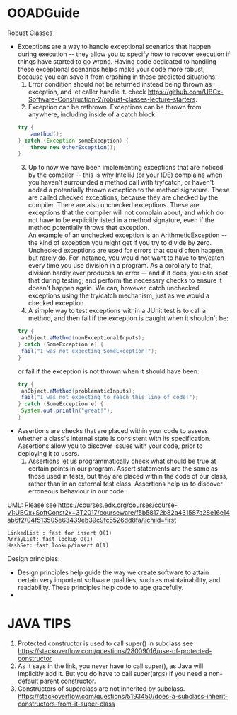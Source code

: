 # OOADGuide
Robust Classes

* Exceptions are a way to handle exceptional scenarios that happen during execution -- they allow you to specify how to recover execution if things have started to go wrong.  Having code dedicated to handling these exceptional scenarios helps make your code more robust, because you can save it from crashing in these predicted situations. <br />
	1. Error condition should not be returned instead being thrown as exception, and let caller handle it. check https://github.com/UBCx-Software-Construction-2/robust-classes-lecture-starters.
	2. Exception can be rethrown. Exceptions can be thrown from anywhere, including inside of a catch block.
	```java
    try {
        amethod();
    } catch (Exception someException) {
        throw new OtherException();
    }
    ```
    3. Up to now we have been implementing exceptions that are noticed by the compiler -- this is why IntelliJ (or your IDE) complains when you haven't surrounded a method call with try/catch, or haven't added a potentially thrown exception to the method signature.  These are called checked exceptions, because they are checked by the compiler.
There are also unchecked exceptions.  These are exceptions that the compiler will not complain about, and which do not have to be explicitly listed in a method signature, even if the method potentially throws that exception.  
An example of an unchecked exception is an ArithmeticException -- the kind of exception you might get if you try to divide by zero.
Unchecked exceptions are used for errors that could often happen, but rarely do.  For instance, you would not want to have to try/catch every time you use division in a program.  As a corollary to that, division hardly ever produces an error -- and if it does, you can spot that during testing, and perform the necessary checks to ensure it doesn't happen again.
We can, however, catch unchecked exceptions using the try/catch mechanism, just as we would a checked exception. 
	4. A simple way to test exceptions within a JUnit test is to call a method, and then fail if the exception is caught when it shouldn't be:
	```java
	try {
	 anObject.aMethod(nonExceptionalInputs);
	} catch (SomeException e) {
	 fail("I was not expecting SomeException!");
	}
	```
	or fail if the exception is not thrown when it should have been:
	```java
	try {
	 anObject.aMethod(problematicInputs);
	 fail("I was not expecting to reach this line of code!");
	} catch (SomeException e) {
	 System.out.println("great!");
	}
	```
* Assertions are checks that are placed within your code to assess whether a class's internal state is consistent with its specification.  Assertions allow you to discover issues with your code, prior to deploying it to users.
	1. Assertions let us programmatically check what should be true at certain points in our program. Assert statements are the same as those used in tests, but they are placed within the code of our class, rather than in an external test class. Assertions help us to discover erroneous behaviour in our code.

UML:
 Please see https://courses.edx.org/courses/course-v1:UBCx+SoftConst2x+3T2017/courseware/f5b58172b82a431587a28e16e14ab6f2/04f513505e63439eb39c9fc5526dd8fa/?child=first
```
LinkedList : fast for insert O(1)
ArrayList: fast lookup O(1)
HashSet: fast lookup/insert O(1)
```
Design principles:
	<ul> 
		<li>Design principles help guide the way we create software to attain certain very important software qualities, such as maintainability, and readability.  These principles help code to age gracefully.
		<li>
	</ul>

# JAVA TIPS
1. Protected constructor is used to call super() in subclass see https://stackoverflow.com/questions/28009016/use-of-protected-constructor
2. As it says in the link, you never have to call super(), as Java will implicitly add it. But you do have to call super(args) if you need a non-default parent constructor.
3. Constructors of superclass are not inherited by subclass. https://stackoverflow.com/questions/5193450/does-a-subclass-inherit-constructors-from-it-super-class